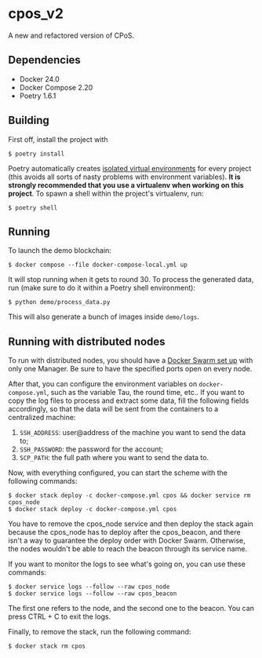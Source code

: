 # cpos_v2

A new and refactored version of CPoS.

## Dependencies

- Docker 24.0
- Docker Compose 2.20
- Poetry 1.6.1

## Building

First off, install the project with

```
$ poetry install
```

Poetry automatically creates [isolated virtual environments](https://realpython.com/python-virtual-environments-a-primer/) for every project (this avoids all sorts of nasty problems with environment variables). **It is strongly recommended that you use a virtualenv when working on this project**. To spawn a shell within the project's virtualenv, run:

```
$ poetry shell
```

## Running

To launch the demo blockchain:

```
$ docker compose --file docker-compose-local.yml up
```

It will stop running when it gets to round 30. To process the generated data, run (make sure to do it within a Poetry shell environment):

```
$ python demo/process_data.py
```

This will also generate a bunch of images inside `demo/logs`.

## Running with distributed nodes

To run with distributed nodes, you should have a [Docker Swarm set up](https://docs.docker.com/engine/swarm/swarm-tutorial/) with only one Manager. Be sure to have the specified ports open on every node.

After that, you can configure the environment variables on `docker-compose.yml`, such as the variable Tau, the round time, etc.. If you want to copy the log files to process and extract some data, fill the following fields accordingly, so that the data will be sent from the containers to a centralized machine:

1. `SSH_ADDRESS`: user@address of the machine you want to send the data to;
2. `SSH_PASSWORD`: the password for the account;
3. `SCP_PATH`: the full path where you want to send the data to.

Now, with everything configured, you can start the scheme with the following commands:

```
$ docker stack deploy -c docker-compose.yml cpos && docker service rm cpos_node
$ docker stack deploy -c docker-compose.yml cpos
```

You have to remove the cpos_node service and then deploy the stack again because the cpos_node has to deploy after the cpos_beacon, and there isn't a way to guarantee the deploy order with Docker Swarm. Otherwise, the nodes wouldn't be able to reach the beacon through its service name.

If you want to monitor the logs to see what's going on, you can use these commands:

```
$ docker service logs --follow --raw cpos_node
$ docker service logs --follow --raw cpos_beacon
```

The first one refers to the node, and the second one to the beacon. You can press CTRL + C to exit the logs.

Finally, to remove the stack, run the following command:

```
$ docker stack rm cpos
```
